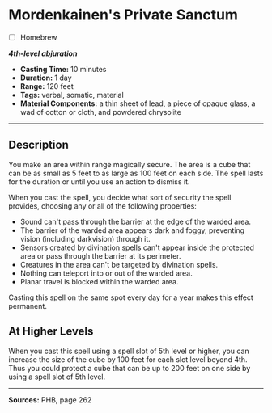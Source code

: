 # Mordenkainen's Private Sanctum
- [ ] Homebrew

***4th-level abjuration***
- **Casting Time:** 10 minutes
- **Duration:** 1 day
- **Range:** 120 feet
- **Tags:** verbal, somatic, material
- **Material Components:** a thin sheet of lead, a piece of opaque glass, a wad of cotton or cloth, and powdered chrysolite

---

## Description
You make an area within range magically secure.
The area is a cube that can be as small as 5 feet to as large as 100 feet on each side.
The spell lasts for the duration or until you use an action to dismiss it.

When you cast the spell, you decide what sort of security the spell provides, choosing any or all of the following properties:
- Sound can't pass through the barrier at the edge of the warded area.
- The barrier of the warded area appears dark and foggy, preventing vision (including darkvision) through it.
- Sensors created by divination spells can't appear inside the protected area or pass through the barrier at its perimeter.
- Creatures in the area can't be targeted by divination spells.
- Nothing can teleport into or out of the warded area.
- Planar travel is blocked within the warded area.

Casting this spell on the same spot every day for a year makes this effect permanent.

## At Higher Levels
When you cast this spell using a spell slot of 5th level or higher, you can increase the size of the cube by 100 feet for each slot level beyond 4th.
Thus you could protect a cube that can be up to 200 feet on one side by using a spell slot of 5th level.

---

**Sources:** PHB, page 262
